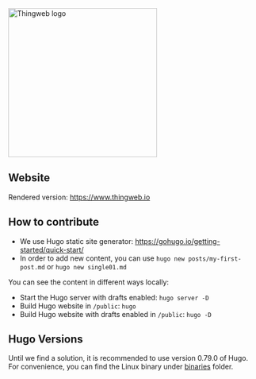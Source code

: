 <picture>
  <source media="(prefers-color-scheme: dark)" srcset="https://raw.githubusercontent.com/eclipse-thingweb/website/master/misc/thingweb_logo_for_dark_bg.svg">
  <source media="(prefers-color-scheme: light)" srcset="https://raw.githubusercontent.com/eclipse-thingweb/website/master/misc/thingweb_logo.svg">
  <img title="ThingWeb" alt="Thingweb logo" src="" width="300px">
</picture>


## Website

Rendered version: <https://www.thingweb.io>

## How to contribute

- We use Hugo static site generator: https://gohugo.io/getting-started/quick-start/
- In order to add new content, you can use `hugo new posts/my-first-post.md` or `hugo new single01.md`

You can see the content in different ways locally:
- Start the Hugo server with drafts enabled: `hugo server -D`
- Build Hugo website  in `/public`: `hugo`
- Build Hugo website with drafts enabled in `/public`: `hugo -D`

## Hugo Versions

Until we find a solution, it is recommended to use version 0.79.0 of Hugo.
For convenience, you can find the Linux binary under [binaries](./binaries/) folder.
